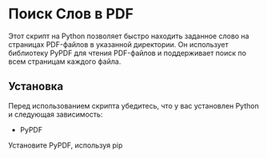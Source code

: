 # Поиск Слов в PDF

Этот скрипт на Python позволяет быстро находить заданное слово на страницах PDF-файлов в указанной директории. Он использует библиотеку PyPDF для чтения PDF-файлов и поддерживает поиск по всем страницам каждого файла.

## Установка

Перед использованием скрипта убедитесь, что у вас установлен Python и следующая зависимость:

- PyPDF

Установите PyPDF, используя pip
